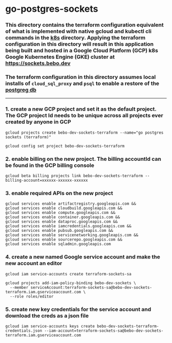 # go-postgres-sockets

### This directory contains the terraform configuration equivalent of what is implemented with native gcloud and kubectl cli commands in the [k8s](https://github.com/bebo-dot-dev/go-postgres-sockets/tree/main/cmd/go-postgres-sockets/k8s) directory. Applying the terraform configuration in this directory will result in this application being built and hosted in a Google Cloud Platform (GCP) k8s Google Kubernetes Engine (GKE) cluster at https://sockets.bebo.dev

### The terraform configuration in this directory assumes local installs of `cloud_sql_proxy` and `psql` to enable a restore of the [postgreg db](https://github.com/bebo-dot-dev/go-postgres-sockets/blob/main/postgres/notifications_db_backup.sql)
---
### 1. create a new GCP project and set it as the default project. The GCP project Id needs to be unique across all projects ever created by anyone in GCP
```
gcloud projects create bebo-dev-sockets-terraform --name="go postgres sockets (terraform)"

gcloud config set project bebo-dev-sockets-terraform
```
### 2. enable billing on the new project. The billing accountId can be found in the GCP billing console
```
gcloud beta billing projects link bebo-dev-sockets-terraform --billing-account=xxxxxx-xxxxxx-xxxxxx
```
### 3. enable required APIs on the new project
```
gcloud services enable artifactregistry.googleapis.com &&
gcloud services enable cloudbuild.googleapis.com &&
gcloud services enable compute.googleapis.com &&
gcloud services enable container.googleapis.com &&
gcloud services enable dataproc.googleapis.com &&
gcloud services enable iamcredentials.googleapis.com &&
gcloud services enable pubsub.googleapis.com &&
gcloud services enable servicenetworking.googleapis.com &&
gcloud services enable sourcerepo.googleapis.com &&
gcloud services enable sqladmin.googleapis.com
```
### 4. create a new named Google service account and make the new account an editor
```
gcloud iam service-accounts create terraform-sockets-sa

gcloud projects add-iam-policy-binding bebo-dev-sockets \
  --member serviceAccount:terraform-sockets-sa@bebo-dev-sockets-terraform.iam.gserviceaccount.com \
  --role roles/editor
```
### 5. create new key credentials for the service account and download the creds as a json file
```
gcloud iam service-accounts keys create bebo-dev-sockets-terraform-credentials.json --iam-account=terraform-sockets-sa@bebo-dev-sockets-terraform.iam.gserviceaccount.com
```